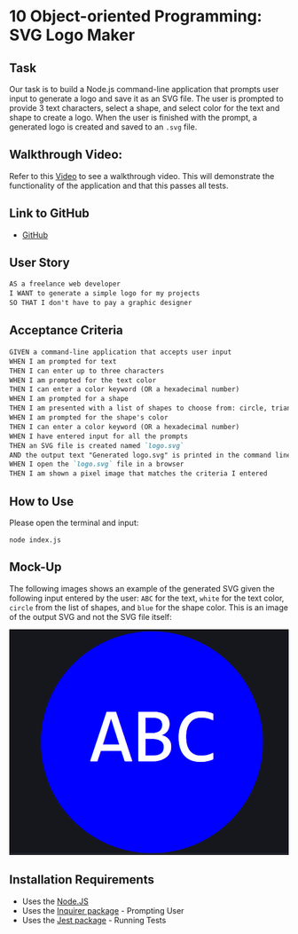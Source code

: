 # 10 Object-oriented Programming: SVG Logo Maker

## Task

Our task is to build a Node.js command-line application that prompts user input to generate a logo and save it as an SVG file. The user is prompted to provide 3 text characters, select a shape, and select color for the text and shape to create a logo. When the user is finished with the prompt, a generated logo is created and saved to an `.svg` file.

## Walkthrough Video:

Refer to this [Video](https://drive.google.com/file/d/1HCmn4bqqFfnTz0-y3bJqG6B-KvuUZpEO/view) to see a walkthrough video. This will demonstrate the functionality of the application and that this passes all tests.

## Link to GitHub

- [GitHub](https://github.com/charmingdarling/svglogomaker)

## User Story

```md
AS a freelance web developer
I WANT to generate a simple logo for my projects
SO THAT I don't have to pay a graphic designer
```

## Acceptance Criteria

```md
GIVEN a command-line application that accepts user input
WHEN I am prompted for text
THEN I can enter up to three characters
WHEN I am prompted for the text color
THEN I can enter a color keyword (OR a hexadecimal number)
WHEN I am prompted for a shape
THEN I am presented with a list of shapes to choose from: circle, triangle, and square
WHEN I am prompted for the shape's color
THEN I can enter a color keyword (OR a hexadecimal number)
WHEN I have entered input for all the prompts
THEN an SVG file is created named `logo.svg`
AND the output text "Generated logo.svg" is printed in the command line
WHEN I open the `logo.svg` file in a browser
THEN I am shown a pixel image that matches the criteria I entered
```

## How to Use

Please open the terminal and input:

```
node index.js
```

## Mock-Up

The following images shows an example of the generated SVG given the following input entered by the user: `ABC` for the text, `white` for the text color, `circle` from the list of shapes, and `blue` for the shape color. This is an image of the output SVG and not the SVG file itself:

![Image showing a blue circle with white text that reads "ABC".](./examples/blue_abc_svg.png)

## Installation Requirements

- Uses the [Node.JS](https://node.js.org/)
- Uses the [Inquirer package](https://www.npmjs.com/package/inquirer/v/8.2.4) - Prompting User
- Uses the [Jest package](https://www.npmjs.com/package/jest) - Running Tests
